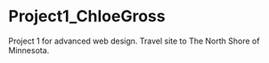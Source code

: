 # Project1_ChloeGross
Project 1 for advanced web design. Travel site to The North Shore of Minnesota.
